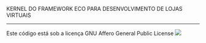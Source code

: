 KERNEL DO FRAMEWORK ECO PARA DESENVOLVIMENTO DE LOJAS VIRTUAIS<hr>

Este código está sob a licença GNU Affero General Public License <img src="https://www.gnu.org/graphics/agplv3-88x31.png">
